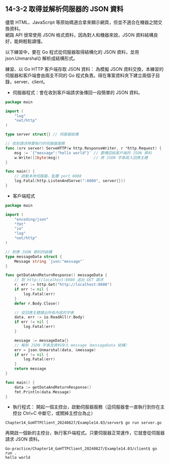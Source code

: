 ## 14-3-2 取得並解析伺服器的 JSON 資料
儘管 HTML、JavaScript 等原始碼適合拿來顯示網頁，但並不適合在機器之間交換資料。  
網路 API 很常使用 JSON 格式資料，因為對人和機器來說，JSON 資料結構良好，能夠輕鬆讀懂。  

以下練習中，要在 Go 程式從伺服器取得結構化的 JSON 資料，並用 json.Unmarshal() 解析成結構形式。  


練習、以 Go HTTP 客戶端存取 JSON 資料：
為模擬 JSON 資料交換，本練習的伺服器和客戶端會由兩支不同的 Go 程式負責。得在專案資料夾下建立兩個子目錄，server、client。  

* 伺服器程式：會在收到客戶端請求後傳回一段簡單的 JSON 資料。
```go
package main

import (
	"log"
	"net/http"
)

type server struct{} // 伺服器結構

// 收到請求時要執行的伺服器服務
func (srv server) ServeHTTP(w http.ResponseWriter, r *http.Request) {
	msg := `{"message":"hello world"}` // 要傳回給客戶端的 JSON 資料
	w.Write([]byte(msg))               // 將 JSON 字串寫入回應主體
}

func main() {
	// 啟動本地伺服器，監聽 port 8080
	log.Fatal(http.ListenAndServe(":8080", server{}))
}
```

* 客戶端程式
```go
package main

import (
	"encoding/json"
	"fmt"
	"io"
	"log"
	"net/http"
)

// 對應 JSON 資料的結構
type messageData struct {
	Message string `json:"message"`
}

func getDataAndReturnResponse() messageData {
	// 對 http://localhost:8080 送出 GET 請求
	r, err := http.Get("http://localhost:8080")
	if err != nil {
		log.Fatal(err)
	}
	defer r.Body.Close()

	// 從回應主體讀出所有內容的字串
	data, err := io.ReadAll(r.Body)
	if err != nil {
		log.Fatal(err)
	}

	message := messageData{}
	// 解析 JSON 字串並資料存入 message（messageData 結構）
	err = json.Unmarshal(data, &message)
	if err != nil {
		log.Fatal(err)
	}
	return message
}

func main() {
	data := getDataAndReturnResponse()
	fmt.Println(data.Message)
}
```

* 執行程式：
開起一個主控台，啟動伺服器服務（這伺服器會一直執行到你在主控台 Ctrl+C 中斷它，或關掉主控台為止）  
```shell
Chapter14_GoHTTPClient_20240827/Example14.03/server$ go run server.go 
```

再開啟一個新的主控台，執行客戶端程式。只要伺服器正常運作，它就會從伺服器請求 JSON 資料。
```shell
Go-practice/Chapter14_GoHTTPClient_20240827/Example14.03/client$ go run .
hello world
```
